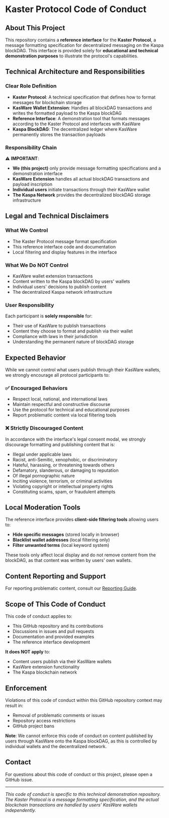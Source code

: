 # Kaster Protocol Code of Conduct

## About This Project

This repository contains a **reference interface** for the **Kaster Protocol**, a message formatting specification for decentralized messaging on the Kaspa blockDAG. This interface is provided solely for **educational and technical demonstration purposes** to illustrate the protocol's capabilities.

## Technical Architecture and Responsibilities

### Clear Role Definition

- **Kaster Protocol**: A technical specification that defines how to format messages for blockchain storage
- **KasWare Wallet Extension**: Handles all blockDAG transactions and writes the formatted payload to the Kaspa blockDAG
- **Reference Interface**: A demonstration tool that formats messages according to the Kaster Protocol and interfaces with KasWare
- **Kaspa BlockDAG**: The decentralized ledger where KasWare permanently stores the transaction payloads

### Responsibility Chain

⚠️ **IMPORTANT**: 
- **We (this project)** only provide message formatting specifications and a demonstration interface
- **KasWare Extension** handles all actual blockDAG transactions and payload inscription
- **Individual users** initiate transactions through their KasWare wallet
- **The Kaspa Network** provides the decentralized blockDAG storage infrastructure

## Legal and Technical Disclaimers

### What We Control
- The Kaster Protocol message format specification
- This reference interface code and documentation
- Local filtering and display features in the interface

### What We Do NOT Control
- KasWare wallet extension transactions
- Content written to the Kaspa blockDAG by users' wallets
- Individual users' decisions to publish content
- The decentralized Kaspa network infrastructure

### User Responsibility
Each participant is **solely responsible** for:
- Their use of KasWare to publish transactions
- Content they choose to format and publish via their wallet
- Compliance with laws in their jurisdiction
- Understanding the permanent nature of blockDAG storage

## Expected Behavior

While we cannot control what users publish through their KasWare wallets, we strongly encourage all protocol participants to:

### ✅ Encouraged Behaviors
- Respect local, national, and international laws
- Maintain respectful and constructive discourse
- Use the protocol for technical and educational purposes
- Report problematic content via local filtering tools

### ❌ Strictly Discouraged Content
In accordance with the interface's legal consent modal, we strongly discourage formatting and publishing content that is:

- Illegal under applicable laws
- Racist, anti-Semitic, xenophobic, or discriminatory
- Hateful, harassing, or threatening towards others
- Defamatory, slanderous, or damaging to reputation
- Of illegal pornographic nature
- Inciting violence, terrorism, or criminal activities
- Violating copyright or intellectual property rights
- Constituting scams, spam, or fraudulent attempts

## Local Moderation Tools

The reference interface provides **client-side filtering tools** allowing users to:

- **Hide specific messages** (stored locally in browser)
- **Blacklist wallet addresses** (local filtering only)
- **Filter unwanted terms** (local keyword system)

These tools only affect local display and do not remove content from the blockDAG, as that content was written by users' own wallets.

## Content Reporting and Support

For reporting problematic content, consult our [Reporting Guide](REPORTING.md).

## Scope of This Code of Conduct

This code of conduct applies to:

- This GitHub repository and its contributions
- Discussions in issues and pull requests
- Documentation and provided examples
- The reference interface development

**It does NOT apply** to:
- Content users publish via their KasWare wallets
- KasWare extension functionality
- The Kaspa blockchain network

## Enforcement

Violations of this code of conduct within this GitHub repository context may result in:

- Removal of problematic comments or issues
- Repository access restrictions
- GitHub project bans

**Note**: We cannot enforce this code of conduct on content published by users through KasWare onto the Kaspa blockDAG, as this is controlled by individual wallets and the decentralized network.

## Contact

For questions about this code of conduct or this project, please open a GitHub issue.

---

*This code of conduct is specific to this technical demonstration repository. The Kaster Protocol is a message formatting specification, and the actual blockchain transactions are handled by users' KasWare wallets independently.*